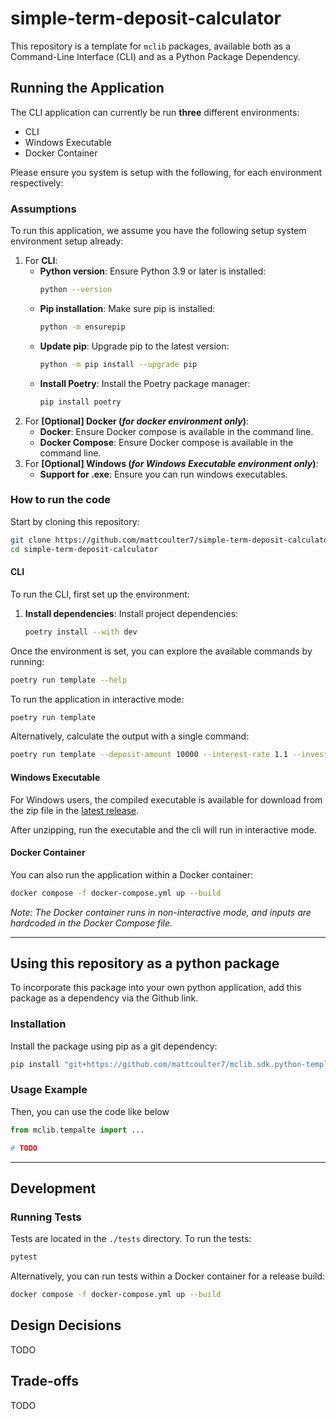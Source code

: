 # simple-term-deposit-calculator
This repository is a template for `mclib` packages, available both as a Command-Line Interface (CLI) and as a Python Package Dependency.

## Running the Application
The CLI application can currently be run **three** different environments:
- CLI
- Windows Executable
- Docker Container

Please ensure you system is setup with the following, for each environment respectively:

### Assumptions
To run this application, we assume you have the following setup system environment setup already:

1. For **CLI**:
   - **Python version**: Ensure Python 3.9 or later is installed:
      ```bash
      python --version
      ```
   - **Pip installation**: Make sure pip is installed:
      ```bash
      python -m ensurepip
      ```
   - **Update pip**: Upgrade pip to the latest version:
      ```bash
      python -m pip install --upgrade pip
      ```
   - **Install Poetry**: Install the Poetry package manager:
      ```bash
      pip install poetry
      ```
2. For **[Optional] Docker (*for docker environment only*)**:
   - **Docker**: Ensure Docker compose is available in the command line.
   - **Docker Compose**: Ensure Docker compose is available in the command line.
3. For **[Optional] Windows (*for Windows Executable environment only*)**:
   - **Support for .exe**: Ensure you can run windows executables.

### How to run the code
Start by cloning this repository:
```bash
git clone https://github.com/mattcoulter7/simple-term-deposit-calculator
cd simple-term-deposit-calculator
```

#### CLI
To run the CLI, first set up the environment:

1. **Install dependencies**: Install project dependencies:
   ```bash
   poetry install --with dev
   ```

Once the environment is set, you can explore the available commands by running:
```bash
poetry run template --help
```

To run the application in interactive mode:
```bash
poetry run template
```

Alternatively, calculate the output with a single command:
```bash
poetry run template --deposit-amount 10000 --interest-rate 1.1 --investment-term 36 --interest-paid AT_MATURITY
```

#### Windows Executable

For Windows users, the compiled executable is available for download from the zip file in the [latest release](https://github.com/mattcoulter7/mclib.sdk.python-template/releases).

After unzipping, run the executable and the cli will run in interactive mode.

#### Docker Container

You can also run the application within a Docker container:
```bash
docker compose -f docker-compose.yml up --build
```
*Note: The Docker container runs in non-interactive mode, and inputs are hardcoded in the Docker Compose file.*

---

## Using this repository as a python package

To incorporate this package into your own python application, add this package as a dependency via the Github link.

### Installation

Install the package using pip as a git dependency:
```bash
pip install "git+https://github.com/mattcoulter7/mclib.sdk.python-template@master"
```

### Usage Example
Then, you can use the code like below
```python
from mclib.tempalte import ...

# TODO
```

---

## Development

### Running Tests

Tests are located in the `./tests` directory. To run the tests:
```bash
pytest
```

Alternatively, you can run tests within a Docker container for a release build:
```bash
docker compose -f docker-compose.yml up --build
```


## Design Decisions
TODO

## Trade-offs
TODO
